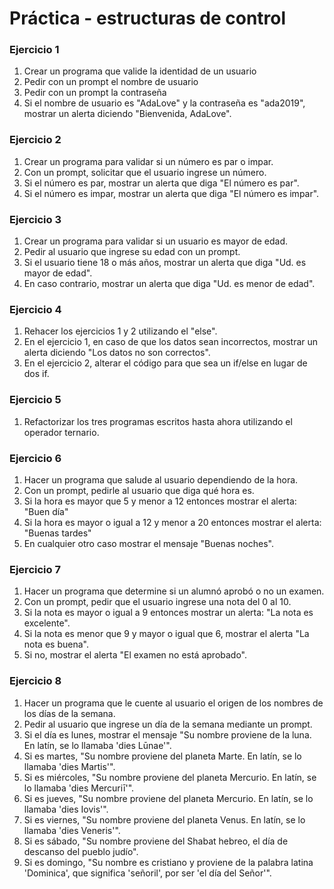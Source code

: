 # Práctica - estructuras de control 

### Ejercicio 1

1. Crear un programa que valide la identidad de un usuario
2. Pedir con un prompt el nombre de usuario
3. Pedir con un prompt la contraseña
4. Si el nombre de usuario es "AdaLove" y la contraseña es "ada2019", mostrar un alerta diciendo "Bienvenida, AdaLove". 

### Ejercicio 2

1. Crear un programa para validar si un número es par o impar. 
2. Con un prompt, solicitar que el usuario ingrese un número. 
3. Si el número es par, mostrar un alerta que diga "El número es par". 
4. Si el número es impar, mostrar un alerta que diga "El número es impar". 

### Ejercicio 3

1. Crear un programa para validar si un usuario es mayor de edad. 
2. Pedir al usuario que ingrese su edad con un prompt. 
3. Si el usuario tiene 18 o más años, mostrar un alerta que diga "Ud. es mayor de edad". 
4. En caso contrario, mostrar un alerta que diga "Ud. es menor de edad". 

### Ejercicio 4

1. Rehacer los ejercicios 1 y 2 utilizando el "else".
2. En el ejercicio 1, en caso de que los datos sean incorrectos, mostrar un alerta diciendo "Los datos no son correctos". 
3. En el ejercicio 2, alterar el código para que sea un if/else en lugar de dos if. 

### Ejercicio 5 

1. Refactorizar los tres programas escritos hasta ahora utilizando el operador ternario. 

### Ejercicio 6

1. Hacer un programa que salude al usuario dependiendo de la hora. 
2. Con un prompt, pedirle al usuario que diga qué hora es. 
3. Si la hora es mayor que 5 y menor a 12 entonces mostrar el alerta: "Buen día"
4. Si la hora es mayor o igual a 12 y menor a 20 entonces mostrar el alerta: "Buenas tardes"
5. En cualquier otro caso mostrar el mensaje "Buenas noches". 

### Ejercicio 7 

1. Hacer un programa que determine si un alumnó aprobó o no un examen. 
2. Con un prompt, pedir que el usuario ingrese una nota del 0 al 10. 
3. Si la nota es mayor o igual a 9 entonces mostrar un alerta: "La nota es excelente".
4. Si la nota es menor que 9 y mayor o igual que 6, mostrar el alerta "La nota es buena". 
5. Si no, mostrar el alerta "El examen no está aprobado". 

### Ejercicio 8

1. Hacer un programa que le cuente al usuario el origen de los nombres de los días de la semana. 
2. Pedir al usuario que ingrese un día de la semana mediante un prompt. 
3. Si el día es lunes, mostrar el mensaje "Su nombre proviene de la luna. En latín, se lo llamaba 'dies Lūnae'". 
4. Si es martes, "Su nombre proviene del planeta Marte. En latín, se lo llamaba 'dies Martis'".
5. Si es miércoles, "Su nombre proviene del planeta Mercurio. En latín, se lo llamaba 'dies Mercuriī'".
6. Si es jueves, "Su nombre proviene del planeta Mercurio. En latín, se lo llamaba 'dies Iovis'".
7. Si es viernes, "Su nombre proviene del planeta Venus. En latín, se lo llamaba 'dies Veneris'".
8. Si es sábado, "Su nombre proviene del Shabat hebreo, el día de descanso del pueblo judío".
9. Si es domingo, "Su nombre es cristiano y proviene de la palabra latina 'Dominica', que significa 'señoril', por ser 'el día del Señor'". 


